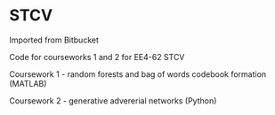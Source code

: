 # STCV

Imported from Bitbucket

Code for courseworks 1 and 2 for EE4-62 STCV

Coursework 1 - random forests and bag of words codebook formation (MATLAB)

Coursework 2 - generative advererial networks (Python) 
